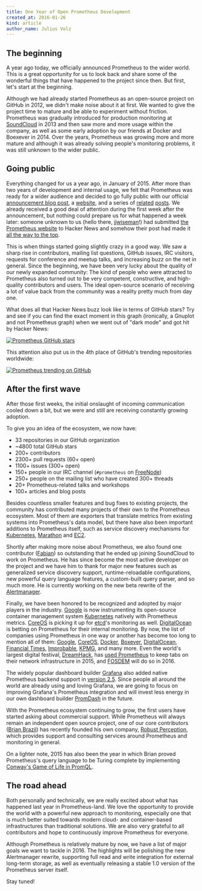 ```yaml
---
title: One Year of Open Prometheus Development
created_at: 2016-01-26
kind: article
author_name: Julius Volz
---
```


## The beginning

A year ago today, we officially announced Prometheus to the wider world. This
is a great opportunity for us to look back and share some of the wonderful
things that have happened to the project since then. But first, let's start at
the beginning.

Although we had already started Prometheus as an open-source project on GitHub in
2012, we didn't make noise about it at first. We wanted to give the project
time to mature and be able to experiment without friction. Prometheus was
gradually introduced for production monitoring at
[SoundCloud](https://soundcloud.com/) in 2013 and then saw more and more
usage within the company, as well as some early adoption by our friends at
Docker and Boexever in 2014. Over the years, Prometheus was growing more and
more mature and although it was already solving people's monitoring problems,
it was still unknown to the wider public.

<!-- more -->

## Going public

Everything changed for us a year ago, in January of 2015. After more than two
years of development and internal usage, we felt that Prometheus was ready for
a wider audience and decided to go fully public with our official [announcement
blog post](https://developers.soundcloud.com/blog/prometheus-monitoring-at-soundcloud),
a [website](https://prometheus.io/), and a series of
[related](http://www.boxever.com/tags/monitoring)
[posts](http://5pi.de/2015/01/26/monitor-docker-containers-with-prometheus/).
We already received a good deal of attention during the first week after the
announcement, but nothing could prepare us for what happened a week later:
someone unknown to us (hello there,
[jjwiseman](https://news.ycombinator.com/user?id=jjwiseman)!) had submitted
[the Prometheus website](https://prometheus.io/) to Hacker News and somehow their
post had made it [all the way to the top](https://news.ycombinator.com/item?id=8995696).

This is when things started going slightly crazy in a good way. We saw a sharp
rise in contributors, mailing list questions, GitHub issues, IRC visitors,
requests for conference and meetup talks, and increasing buzz on the net in
general. Since the beginning, we have been very lucky about the quality of our
newly expanded community: The kind of people who were attracted to Prometheus
also turned out to be very competent, constructive, and high-quality
contributors and users. The ideal open-source scenario of receiving a lot of
value back from the community was a reality pretty much from day one.

What does all that Hacker News buzz look like in terms of GitHub stars? Try and
see if you can find the exact moment in this graph (ironically, a Gnuplot and
not Prometheus graph) when we went out of "dark mode" and got hit by Hacker
News:

[![Prometheus GitHub stars](/assets/prometheus_github_stars.png)](/assets/prometheus_github_stars.png)

This attention also put us in the 4th place of GitHub's trending repositories
worldwide:

[![Prometheus trending on GitHub](/assets/prometheus_github_trending.png)](/assets/prometheus_github_trending.png)

## After the first wave

After those first weeks, the initial onslaught of incoming communication cooled
down a bit, but we were and still are receiving constantly growing adoption.

To give you an idea of the ecosystem, we now have:

- 33 repositories in our GitHub organization
- ~4800 total GitHub stars
- 200+ contributors
- 2300+ pull requests (60+ open)
- 1100+ issues (300+ open)
- 150+ people in our IRC channel (`#prometheus` on [FreeNode](http://freenode.net/))
- 250+ people on the mailing list who have created 300+ threads
- 20+ Prometheus-related talks and workshops
- 100+ articles and blog posts

Besides countless smaller features and bug fixes to existing projects, the
community has contributed many projects of their own to the Prometheus
ecosystem. Most of them are exporters that translate metrics from existing
systems into Prometheus's data model, but there have also been important
additions to Prometheus itself, such as service discovery mechanisms for
[Kubernetes](http://kubernetes.io/),
[Marathon](https://mesosphere.github.io/marathon/) and
[EC2](http://aws.amazon.com/ec2/).

Shortly after making more noise about Prometheus, we also found one contributor
([Fabian](https://github.com/fabxc)) so outstanding that he ended up joining
SoundCloud to work on Prometheus. He has since become the most active developer
on the project and we have him to thank for major new features such as
generalized service discovery support, runtime-reloadable configurations, new
powerful query language features, a custom-built query parser, and so much
more. He is currently working on the new beta rewrite of the
[Alertmanager](https://github.com/prometheus/alertmanager).

Finally, we have been honored to be recognized and adopted by major players in
the industry. [Google](https://www.google.com) is now instrumenting its open-source
container management system [Kubernetes](http://kubernetes.io/) natively with
Prometheus metrics. [CoreOS](https://coreos.com/) is picking it up for
[etcd](https://coreos.com/etcd/)'s monitoring as well. [DigitalOcean](https://www.digitalocean.com/) is betting on Prometheus for their
internal monitoring. By now, the list of companies using Prometheus in one way
or another has become too long to mention all of them:
[Google](https://www.google.com),
[CoreOS](https://coreos.com/), [Docker](https://docker.com),
[Boxever](http://www.boxever.com/),
[DigitalOcean](https://www.digitalocean.com/), [Financial Times](http://www.ft.com/),
[Improbable](http://improbable.io/), [KPMG](https://www.kpmg.com), and many more.
Even the world's largest digital festival,
[DreamHack](https://www.dreamhack.se), has [used
Prometheus](/blog/2015/06/24/monitoring-dreamhack/) to keep
tabs on their network infrastructure in 2015, and
[FOSDEM](https://fosdem.org/2016/) will do so in 2016.

The widely popular dashboard builder [Grafana](http://grafana.org/) also added
native Prometheus backend support in [version
2.5](http://grafana.org/blog/2015/10/28/Grafana-2-5-Released.html). Since
people all around the world are already using and loving Grafana, we are going
to focus on improving Grafana's Prometheus integration and will invest
less energy in our own dashboard builder
[PromDash](https://github.com/prometheus/promdash) in the future.

With the Prometheus ecosystem continuing to grow, the first users have started
asking about commercial support. While Prometheus will always remain an
independent open source project, one of our core contributors ([Brian
Brazil](https://github.com/brian-brazil)) has recently founded his own company,
[Robust Perception](https://www.robustperception.io/), which provides support
and consulting services around Prometheus and monitoring in general.

On a lighter note, 2015 has also been the year in which Brian proved Prometheus's query
language to be Turing complete by implementing
[Conway's Game of Life in PromQL](https://www.robustperception.io/conways-life-in-prometheus/).

## The road ahead

Both personally and technically, we are really excited about what has happened
last year in Prometheus-land. We love the opportunity to provide the world with
a powerful new approach to monitoring, especially one that is much better
suited towards modern cloud- and container-based infrastructures than
traditional solutions. We are also very grateful to all contributors and
hope to continuously improve Prometheus for everyone.

Although Prometheus is relatively mature by now, we have a list of major goals
we want to tackle in 2016. The highlights will be polishing the new
Alertmanager rewrite, supporting full read and write integration for external
long-term storage, as well as eventually releasing a stable 1.0 version of the
Prometheus server itself.

Stay tuned!
